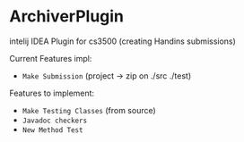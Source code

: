 # ArchiverPlugin
intelij IDEA Plugin for cs3500 (creating Handins submissions)

Current Features impl:
- `Make Submission` (project -> zip on ./src ./test)

Features to implement:
- `Make Testing Classes` (from source)
- `Javadoc checkers`
- `New Method Test`
